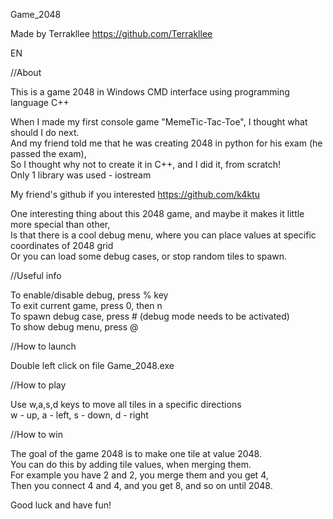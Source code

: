 Game_2048

Made by Terrakllee
https://github.com/Terrakllee

EN

//About

This is a game 2048 in Windows CMD interface using programming language C++

When I made my first console game "MemeTic-Tac-Toe", I thought what should I do next.  
And my friend told me that he was creating 2048 in python for his exam (he passed the exam),  
So I thought why not to create it in C++, and I did it, from scratch!  
Only 1 library was used - iostream

My friend's github if you interested
https://github.com/k4ktu

One interesting thing about this 2048 game, and maybe it makes it little more special than other,  
Is that there is a cool debug menu, where you can place values at specific coordinates of 2048 grid  
Or you can load some debug cases, or stop random tiles to spawn.  

//Useful info

To enable/disable debug, press % key  
To exit current game, press 0, then n  
To spawn debug case, press # (debug mode needs to be activated)  
To show debug menu, press @  

//How to launch

Double left click on file Game_2048.exe

//How to play

Use w,a,s,d keys to move all tiles in a specific directions  
w - up, a - left, s - down, d - right

//How to win

The goal of the game 2048 is to make one tile at value 2048.  
You can do this by adding tile values, when merging them.  
For example you have 2 and 2, you merge them and you get 4,  
Then you connect 4 and 4, and you get 8, and so on until 2048.  

Good luck and have fun!


